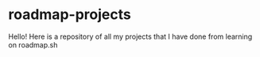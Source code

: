 # roadmap-projects
Hello! Here is a repository of all my projects that I have done from learning on roadmap.sh
